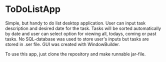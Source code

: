 # ToDoListApp
Simple, but handy to do list desktop application. User can input task description and desired date for the task. Tasks will be sorted automatically by date and user can select option for viewing all, todays, coming or past tasks. No SQL-database was used to store user's inputs but tasks are stored in .ser file. GUI was created with WindowBuilder.

To use this app, just clone the repository and make runnable jar-file.
